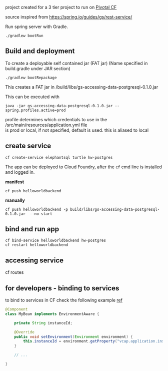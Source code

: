 project created for a 3 tier project to run on [Pivotal CF](https://docs.pivotal.io/pivotalcf/1-12/devguide/deploy-apps/deploy-app.html)

source inspired from https://spring.io/guides/gs/rest-service/

Run spring server with Gradle.
```batch
./gradlew bootRun
```

Build and deployment
--------------------


To create a deployable self contained jar (FAT jar)
(Name specified in build.gradle under JAR section)
```batch
./gradlew bootRepackage
```

This creates a FAT jar in /build/libs/gs-accessing-data-postgresql-0.1.0.jar

This can be executed with

```batch
java -jar gs-accessing-data-postgresql-0.1.0.jar --spring.profiles.active=prod
```

profile determines which credentials to use in the /src/main/resources/application.yml file  
is prod or local, if not specified, default is used. this is aliased to local

create service
--------------
```batch
cf create-service elephantsql turtle hw-postgres
```

The app can be deployed to Cloud Foundry, after the ```cf``` cmd line is installed and logged in.

**manifest**
```batch
cf push helloworldbackend
```

**manually** 

```batch
cf push helloworldbackend -p build/libs/gs-accessing-data-postgresql-0.1.0.jar  --no-start
```

bind and run app
-------

```batch
cf bind-service helloworldbackend hw-postgres
cf restart helloworldbackend
```


accessing service
-----------------

cf routes



for developers - binding to services
-------------------

to bind to services in CF check the following example [ref](https://docs.spring.io/spring-boot/docs/current/reference/htmlsingle/#cloud-deployment-cloud-foundry-services)
```java
@Component
class MyBean implements EnvironmentAware {

    private String instanceId;

    @Override
    public void setEnvironment(Environment environment) {
        this.instanceId = environment.getProperty("vcap.application.instance_id");
    }

    // ...

}
```
